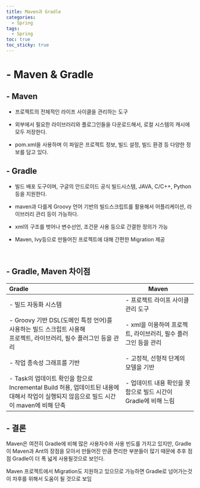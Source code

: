 ```yaml
---
title: Maven과 Gradle
categories:
  - Spring
tags:
  - Spring
toc: true
toc_sticky: true
---
```


# - Maven & Gradle

## - Maven

- 프로젝트의 전체적인 라이프 사이클을 관리하는 도구

- 외부에서 필요한 라이브러리와 플로그인들을 다운로드해서, 로컬 시스템의 캐시에 모두 저장한다.

- pom.xml을 사용하며 이 파일은 프로젝트 정보, 빌드 설정, 빌드 환경 등 다양한 정보를 담고 있다.

## - Gradle

- 빌드 배포 도구이며, 구글의 안드로이드 공식 빌드시스템, JAVA, C/C++, Python 등을 지원한다.

- maven과 다를게 Groovy 언어 기반의 빌드스크립트를 활용해서 어플리케이션, 라이브러리 관리 등이 가능하다.

- xml의 구조를 벗어나 변수선언, 조건문 사용 등으로 간결한 정의가 가능

- Maven, Ivy등으로 만들어진 프로젝트에 대해 간편한 Migration 제공

  

## - Gradle, Maven 차이점

| Gradle                                                                                          | Maven                                   |
|:----------------------------------------------------------------------------------------------- | --------------------------------------- |
| -  빌드 자동화 시스템                                                                                   | - 프로젝트 라이프 사이클 관리 도구                    |
| - Groovy 기반 DSL(도메인 특정 언어)를 <br/>사용하는 빌드 스크립트 사용해 <br/>프로젝트, 라이브러리, 필수 플러그인 등을 관리               | - xml을 이용하여 프로젝트, 라이브러리, 필수 플러그인 등을 관리  |
| - 작업 종속성 그래프를 기반                                                                                | - 고정적, 선형적 단계의 모델을 기반                   |
| - Task의 업데이트 확인을 함으로 <br/>Incremental Build 허용, 업데이트된 내용에 대해서 작업이 실행되지 않음으로 빌드 시간이 maven에 비해 단축 | - 업데이트 내용 확인을 못함으로 빌드 시간이 Gradle에 비해 느림 |

## - 결론

Maven은 여전히 Gradle에 비해 많은 사용자수와 사용 빈도를 가지고 있지만, Gradle이 Maven과 Ant의 장점을 모아서 만들어진 만큼 편리한 부분들이 많기 때문에 추후 점점 Gradle이 더 폭 넓게 사용될것으로 보인다.

Maven 프로젝트에서 Migration도 지원하고 있으므로 가능하면 Gradle로 넘어가는것이 차후를 위해서 도움이 될 것으로 보임
